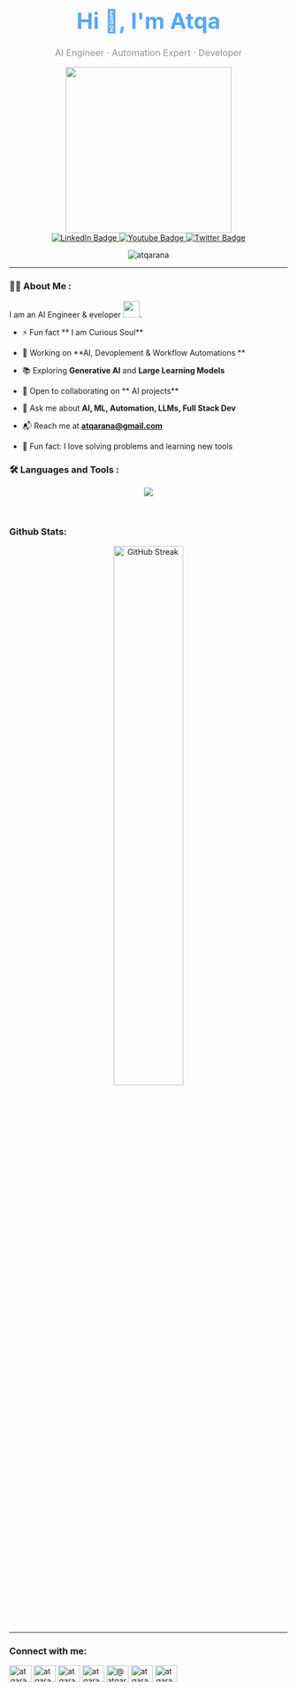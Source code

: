 <!-- Profile Header -->
<h1 align="center" style="font-size: 2.5rem; margin-bottom: 0.5rem; color: #58a6ff;">Hi 👋, I'm Atqa</h1>
<h3 align="center" style="color: #8b949e; font-weight: normal;">AI Engineer · Automation Expert · Developer</h3>

<div id="header" align="center">
  <img src="https://media.giphy.com/media/v1.Y2lkPTc5MGI3NjExaDZkbjFleDMwdDF3dnYweTJyOWM3bzl5YmQ5eGw5OGduaXU2OXlybyZlcD12MV9pbnRlcm5hbF9naWZfYnlfaWQmY3Q9Zw/L1R1tvI9svkIWwpVYr/giphy.gif" width="300"/>
</div>
<div id="badges" align="center">
  <a href="https://linkedin.com/in/atqa-rana">
    <img src="https://img.shields.io/badge/LinkedIn-blue?style=for-the-badge&logo=linkedin&logoColor=white" alt="LinkedIn Badge"/>
  </a>
  <a href="https://www.youtube.com/@atqarana">
    <img src="https://img.shields.io/badge/YouTube-red?style=for-the-badge&logo=youtube&logoColor=white" alt="Youtube Badge"/>
  </a>
  <a href="your-twitter-URL">
    <img src="https://img.shields.io/badge/Twitter-blue?style=for-the-badge&logo=twitter&logoColor=white" alt="Twitter Badge"/>
  </a>
</div>
<p align="center"> <img src="https://komarev.com/ghpvc/?username=atqarana&label=Profile%20views&color=0e75b6&style=flat" alt="atqarana" /> </p>

---

### :woman_technologist: About Me :
 I am an AI Engineer & eveloper <img src="https://media.giphy.com/media/WUlplcMpOCEmTGBtBW/giphy.gif" width="30">.

- ⚡ Fun fact ** I am Curious Soul**
  
- 🚀 Working on **AI, Devoplement & Workflow Automations **
  
- 📚 Exploring **Generative AI** and **Large Learning Models**

- 🤝 Open to collaborating on ** AI projects**
  
- 💬 Ask me about **AI, ML, Automation, LLMs, Full Stack Dev**
  
- 📬 Reach me at **atqarana@gmail.com**
  
- 🎯 Fun fact: I love solving problems and learning new tools


### :hammer_and_wrench: Languages and Tools :
<p align="center">
  <img src="https://skillicons.dev/icons?i=python,tensorflow,pytorch,cpp,java,dart,flutter,firebase,aws,gcp,git,linux,figma" />
</p>
<br>
<h3 align="left">Github Stats:</h3>
<p align="center">
  <img src="https://github-readme-streak-stats.herokuapp.com/?user=Atqarana&theme=dark&hide_border=true" alt="GitHub Streak" width="50%"/>

</p>

<hr style="border-color: #30363d;"/>
<h3 align="left">Connect with me:</h3>
<p align="left">
<a href="https://twitter.com/atqarana" target="blank"><img align="center" src="https://raw.githubusercontent.com/rahuldkjain/github-profile-readme-generator/master/src/images/icons/Social/twitter.svg" alt="atqarana" height="30" width="40" /></a>
<a href="https://linkedin.com/in/atqarana" target="blank"><img align="center" src="https://raw.githubusercontent.com/rahuldkjain/github-profile-readme-generator/master/src/images/icons/Social/linked-in-alt.svg" alt="atqarana" height="30" width="40" /></a>
<a href="https://stackoverflow.com/users/atqarana" target="blank"><img align="center" src="https://raw.githubusercontent.com/rahuldkjain/github-profile-readme-generator/master/src/images/icons/Social/stack-overflow.svg" alt="atqarana" height="30" width="40" /></a>
<a href="https://kaggle.com/atqarana" target="blank"><img align="center" src="https://raw.githubusercontent.com/rahuldkjain/github-profile-readme-generator/master/src/images/icons/Social/kaggle.svg" alt="atqarana" height="30" width="40" /></a>
<a href="https://medium.com/@atqarana" target="blank"><img align="center" src="https://raw.githubusercontent.com/rahuldkjain/github-profile-readme-generator/master/src/images/icons/Social/medium.svg" alt="@atqarana" height="30" width="40" /></a>
<a href="https://www.youtube.com/c/atqarana" target="blank"><img align="center" src="https://raw.githubusercontent.com/rahuldkjain/github-profile-readme-generator/master/src/images/icons/Social/youtube.svg" alt="atqarana" height="30" width="40" /></a>
<a href="https://www.hackerrank.com/atqarana" target="blank"><img align="center" src="https://raw.githubusercontent.com/rahuldkjain/github-profile-readme-generator/master/src/images/icons/Social/hackerrank.svg" alt="atqarana" height="30" width="40" /></a>
</p>
